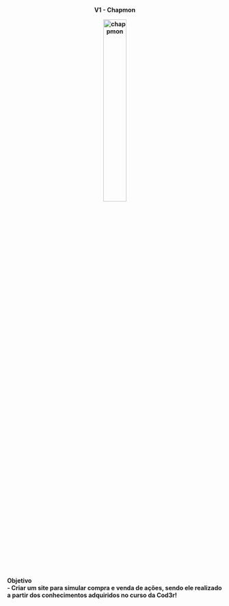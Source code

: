 
<p align="center" width="100%">
    <strong>V1 - Chapmon<strong>
</p>
<p align="center" width="100%">
    <img alt="chappmon" width="33%" src="https://github.com/mat98/VUEJS-COD3RSTOCKS/blob/main/Chapmon.png"> 
</p>
<!-- ![Chappmon](./Chapmon.png) -->
<span>Objetivo<span>
<br/>
<span>- Criar um site para simular compra e venda de ações, sendo ele realizado a partir dos conhecimentos adquiridos no curso da Cod3r!</span>
